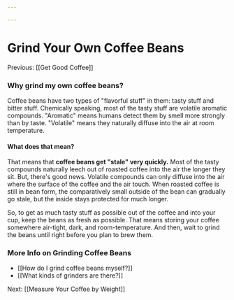 ```yaml
---

---
```


# Grind Your Own Coffee Beans

Previous: [[Get Good Coffee]]

### **Why grind my own coffee beans?**

Coffee beans have two types of "flavorful stuff" in them: tasty stuff
and bitter stuff. Chemically speaking, most of the tasty stuff are
volatile aromatic compounds. "Aromatic" means humans detect them by
smell more strongly than by taste. "Volatile" means they naturally
diffuse into the air at room temperature.

#### **What does that mean?**

That means that **coffee beans get "stale" very quickly.** Most of the
tasty compounds naturally leech out of roasted coffee into the air the
longer they sit. But, there's good news. Volatile compounds can only
diffuse into the air where the surface of the coffee and the air touch.
When roasted coffee is still in bean form, the comparatively small
outside of the bean can gradually go stale, but the inside stays
protected for much longer.

So, to get as much tasty stuff as possible out of the coffee and into
your cup, keep the beans as fresh as possible. That means storing your
coffee somewhere air-tight, dark, and room-temperature. And then, wait
to grind the beans until right before you plan to brew them.

### **More Info on Grinding Coffee Beans**

-   [[How do I grind coffee beans myself?]]
-   [[What kinds of grinders are there?]]

Next: [[Measure Your Coffee by Weight]]
